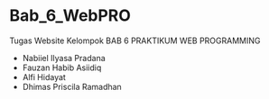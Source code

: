 ﻿# Bab_6_WebPRO
 
Tugas Website Kelompok BAB 6
PRAKTIKUM WEB PROGRAMMING
- Nabiiel Ilyasa Pradana
- Fauzan Habib Asiidiq
- Alfi Hidayat
- Dhimas Priscila Ramadhan
